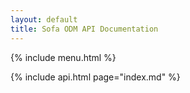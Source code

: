 ```yaml
---
layout: default
title: Sofa ODM API Documentation
---
```


{% include menu.html %}

{% include api.html page="index.md" %}
